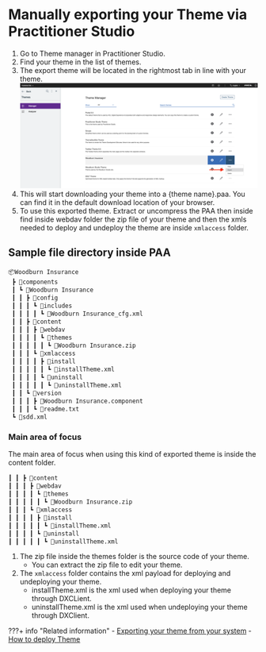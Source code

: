 # Manually exporting your Theme via Practitioner Studio

   1. Go to Theme manager in Practitioner Studio.
   2. Find your theme in the list of themes.
   3. The export theme will be located in the rightmost tab in line with your theme.
       ![Export Theme](../../images/19export_theme.png)
   4. This will start downloading your theme into a {theme name}.paa. You can find it in the default download location of your browser. 
   5. To use this exported theme. Extract or uncompress the PAA then inside find inside webdav folder the zip file of your theme and then the xmls needed to deploy and undeploy the theme are inside `xmlaccess` folder.
  
## Sample file directory inside PAA

   ```
   📦Woodburn Insurance
    ┣ 📂components
    ┃ ┗ 📂Woodburn Insurance
    ┃ ┃ ┣ 📂config
    ┃ ┃ ┃ ┗ 📂includes
    ┃ ┃ ┃ ┃ ┗ 📜Woodburn Insurance_cfg.xml
    ┃ ┃ ┣ 📂content
    ┃ ┃ ┃ ┣ 📂webdav
    ┃ ┃ ┃ ┃ ┗ 📂themes
    ┃ ┃ ┃ ┃ ┃ ┗ 📜Woodburn Insurance.zip
    ┃ ┃ ┃ ┗ 📂xmlaccess
    ┃ ┃ ┃ ┃ ┣ 📂install
    ┃ ┃ ┃ ┃ ┃ ┗ 📜installTheme.xml
    ┃ ┃ ┃ ┃ ┗ 📂uninstall
    ┃ ┃ ┃ ┃ ┃ ┗ 📜uninstallTheme.xml
    ┃ ┃ ┗ 📂version
    ┃ ┃ ┃ ┣ 📜Woodburn Insurance.component
    ┃ ┃ ┃ ┗ 📜readme.txt
    ┗ 📜sdd.xml
   ```

### Main area of focus

   The main area of focus when using this kind of exported theme is inside the content folder.

   ```
   ┃ ┃ ┣ 📂content
   ┃ ┃ ┃ ┣ 📂webdav
   ┃ ┃ ┃ ┃ ┗ 📂themes
   ┃ ┃ ┃ ┃ ┃ ┗ 📜Woodburn Insurance.zip
   ┃ ┃ ┃ ┗ 📂xmlaccess
   ┃ ┃ ┃ ┃ ┣ 📂install
   ┃ ┃ ┃ ┃ ┃ ┗ 📜installTheme.xml
   ┃ ┃ ┃ ┃ ┗ 📂uninstall
   ┃ ┃ ┃ ┃ ┃ ┗ 📜uninstallTheme.xml
   ```

   1. The zip file inside the themes folder is the source code of your theme.
      - You can extract the zip file to edit your theme.
   2. The `xmlaccess` folder contains the xml payload for deploying and undeploying your theme.
      - installTheme.xml is the xml used when deploying your theme through DXCLient.
      - uninstallTheme.xml is the xml used when undeploying your theme through DXClient.

???+ info "Related information"
      - [Exporting your theme from your system](export_theme.md)
      - [How to deploy Theme](import_theme.md)
